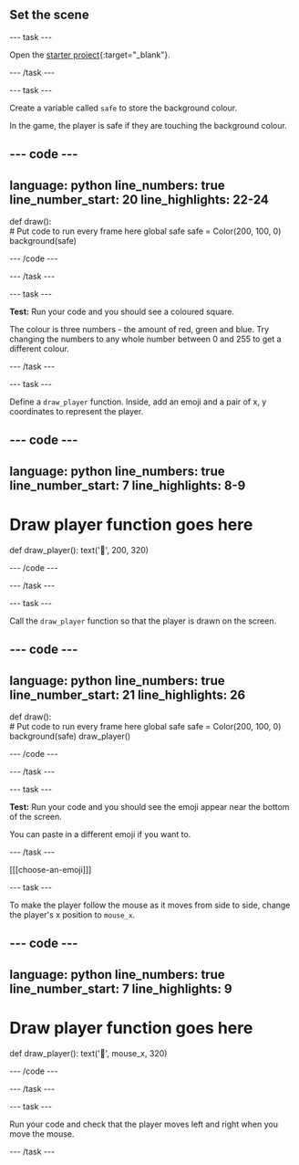 ## Set the scene

--- task ---

Open the [starter project](https://editor.raspberrypi.org/en/projects/dont-collide-starter){:target="_blank"}. 

--- /task ---

--- task ---

Create a variable called `safe` to store the background colour.

In the game, the player is safe if they are touching the background colour. 

--- code ---
---
language: python
line_numbers: true
line_number_start: 20
line_highlights: 22-24
---
 
def draw():   
    # Put code to run every frame here
    global safe
    safe = Color(200, 100, 0) 
    background(safe) 
  
--- /code ---

--- /task ---

--- task ---

**Test:** Run your code and you should see a coloured square. 

The colour is three numbers - the amount of red, green and blue. Try changing the numbers to any whole number between 0 and 255 to get a different colour.

--- /task ---

--- task ---

Define a `draw_player` function. Inside, add an emoji and a pair of x, y coordinates to represent the player. 

--- code ---
---
language: python
line_numbers: true
line_number_start: 7
line_highlights: 8-9
---
# Draw player function goes here
def draw_player():
    text('🤠', 200, 320)
  
--- /code ---

--- /task ---

--- task ---

Call the `draw_player` function so that the player is drawn on the screen.

--- code ---
---
language: python
line_numbers: true
line_number_start: 21
line_highlights: 26
---

def draw():  
    # Put code to run every frame here 
    global safe
    safe = Color(200, 100, 0) 
    background(safe)
    draw_player()
  
--- /code ---

--- /task ---

--- task ---

**Test:** Run your code and you should see the emoji appear near the bottom of the screen. 

You can paste in a different emoji if you want to.

--- /task ---

[[[choose-an-emoji]]]

--- task ---

To make the player follow the mouse as it moves from side to side, change the player's x position to `mouse_x`.

--- code ---
---
language: python
line_numbers: true
line_number_start: 7
line_highlights: 9
---
# Draw player function goes here
def draw_player():
    text('🤠', mouse_x, 320)
  
--- /code ---

--- /task ---

--- task ---

Run your code and check that the player moves left and right when you move the mouse. 


--- /task ---